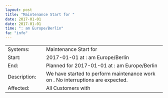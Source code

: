 ```yaml
---
layout: post
title: "Maintenance Start for "
date: 2017-01-01
date: 2017-01-01
time: ": am Europe/Berlin"
fa: "info"
---
```


|                   |   |                                                                      |
|-------------------|---|----------------------------------------------------------------------|
| Systems:          |   | Maintenance Start for |
| Start:            |   | 2017-01-01 at : am Europe/Berlin |
| End:              |   | Planned for 2017-01-01 at : am  Europe/Berlin |
| Description:      |   | We have started to perform maintenance work on . No interruptions are expected. |
| Affected:         |   | All Customers with  |
